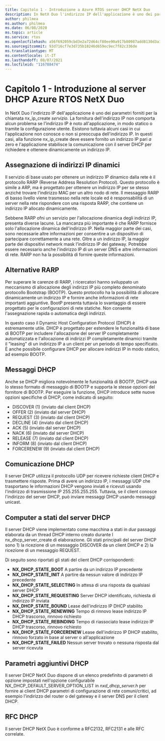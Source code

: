 ```yaml
---
title: Capitolo 1 - Introduzione a Azure RTOS server DHCP NetX Duo
description: In NetX Duo l'indirizzo IP dell'applicazione è uno dei parametri forniti per la chiamata nx_ip_create *servizio.*
author: philmea
ms.author: philmea
ms.date: 06/08/2020
ms.topic: article
ms.service: rtos
ms.openlocfilehash: a56f692059cbd3e2a72d64cf80ee90a917b80987add8130d3a1df70b3b0c3a71
ms.sourcegitcommit: 93d716cf7e3d735b18246d659ec9ec7f82c336de
ms.translationtype: MT
ms.contentlocale: it-IT
ms.lasthandoff: 08/07/2021
ms.locfileid: "116788474"
---
```

# <a name="chapter-1---introduction-to-azure-rtos-netx-duo-dhcp-server"></a>Capitolo 1 - Introduzione al server DHCP Azure RTOS NetX Duo

In NetX Duo l'indirizzo IP dell'applicazione è uno dei parametri forniti per la chiamata nx_ip_create *servizio.* La fornitura dell'indirizzo IP non comporta alcun problema se l'indirizzo IP è noto all'applicazione, in modo statico o tramite la configurazione utente. Esistono tuttavia alcuni casi in cui l'applicazione non conosce o non si preoccupa dell'indirizzo IP. In questi casi, alla funzione nx_ip_create deve essere fornito un indirizzo IP pari *a* zero e l'applicazione stabilisce la comunicazione con il server DHCP per richiedere e ottenere dinamicamente un indirizzo IP.

## <a name="dynamic-ip-address-assignment"></a>Assegnazione di indirizzi IP dinamici

Il servizio di base usato per ottenere un indirizzo IP dinamico dalla rete è il protocollo RARP (Reverse Address Resolution Protocol). Questo protocollo è simile a ARP, ma è progettato per ottenere un indirizzo IP per se stesso anziché trovare l'indirizzo MAC per un altro nodo di rete. Il messaggio RARP di basso livello viene trasmesso nella rete locale ed è responsabilità di un server nella rete rispondere con una risposta RARP, che contiene un indirizzo IP allocato dinamicamente.

Sebbene RARP ofni un servizio per l'allocazione dinamica degli indirizzi IP, presenta diverse lacune. La mancanza più importante è che RARP fornisce solo l'allocazione dinamica dell'indirizzo IP. Nella maggior parte dei casi, sono necessarie altre informazioni per consentire a un dispositivo di partecipare correttamente a una rete. Oltre a un indirizzo IP, la maggior parte dei dispositivi network mask l'indirizzo IP del gateway. Potrebbe essere necessario anche l'indirizzo IP di un server DNS e altre informazioni di rete. RARP non ha la possibilità di fornire queste informazioni.

## <a name="rarp-alternatives"></a>Alternative RARP

Per superare le carenze di RARP, i ricercatori hanno sviluppato un meccanismo di allocazione degli indirizzi IP più completo denominato protocollo Bootstrap (BOOTP). Questo protocollo ha la possibilità di allocare dinamicamente un indirizzo IP e fornire anche informazioni di rete importanti aggiuntive. BootP presenta tuttavia lo svantaggio di essere progettato per le configurazioni di rete statiche. Non consente l'assegnazione rapida o automatica degli indirizzi.

In questo caso il Dynamic Host Configuration Protocol (DHCP) è estremamente utile. DHCP è progettato per estendere le funzionalità di base di BOOTP per includere l'allocazione del server IP completamente automatizzata e l'allocazione di indirizzi IP completamente dinamici tramite il "leasing" di un indirizzo IP a un client per un periodo di tempo specificato. È anche possibile configurare DHCP per allocare indirizzi IP in modo statico, ad esempio BOOTP.

## <a name="dhcp-messages"></a>Messaggi DHCP

Anche se DHCP migliora notevolmente le funzionalità di BOOTP, DHCP usa lo stesso formato di messaggio di BOOTP e supporta le stesse opzioni del fornitore di BOOTP. Per eseguire la funzione, DHCP introduce sette nuove opzioni specifiche di DHCP, come indicato di seguito:

- DISCOVER (1) (inviato dal client DHCP)
- OFFER (2) (inviato dal server DHCP)
- REQUEST (3) (inviato dal client DHCP)
- DECLINE (4) (inviato dal client DHCP)
- ACK (5) (inviato dal server DHCP)
- NACK (6) (inviato dal server DHCP)
- RELEASE (7) (inviato dal client DHCP)
- INFORM (8) (inviato dal client DHCP)
- FORCERENEW (9) (inviato dal client DHCP)

## <a name="dhcp-communication"></a>Comunicazione DHCP

Il server DHCP utilizza il protocollo UDP per ricevere richieste client DHCP e trasmettere risposte. Prima di avere un indirizzo IP, i messaggi UDP che trasportano le informazioni DHCP vengono inviati e ricevuti usando l'indirizzo di trasmissione IP 255.255.255.255. Tuttavia, se il client conosce l'indirizzo del server DHCP, può inviare messaggi DHCP usando messaggi unicast.

## <a name="dhcp-server-state-machine"></a>Computer a stati del server DHCP

Il server DHCP viene implementato come macchina a stati in *due* passaggi elaborata da un thread DHCP interno creato durante l nx_dhcp_server_create di elaborazione. Gli stati principali del server DHCP sono 1) la ricezione di un messaggio DISCOVER da un client DHCP e 2) la ricezione di un messaggio REQUEST.

Di seguito sono riportati gli stati del client DHCP corrispondenti:

- **NX_DHCP_STATE_BOOT** A partire da un indirizzo IP precedente
- **NX_DHCP_STATE_INIT** A partire da nessun valore di indirizzo IP precedente
- **NX_DHCP_STATE_SELECTING** In attesa di una risposta da qualsiasi server DHCP
- **NX_DHCP_STATE_REQUESTING** Server DHCP identificato, richiesta di indirizzo IP inviata
- **NX_DHCP_STATE_BOUND** Lease dell'indirizzo IP DHCP stabilito
- **NX_DHCP_STATE_RENEWING** Tempo di rinnovo lease indirizzo IP DHCP trascorso, rinnovo richiesto
- **NX_DHCP_STATE_REBINDING** Tempo di riassociato lease indirizzo IP DHCP trascorso, rinnovo richiesto
- **NX_DHCP_STATE_FORCERENEW** Lease dell'indirizzo IP DHCP stabilito, rinnovo forzato in base al server o all'applicazione
- **NX_DHCP_STATE_FAILED** Nessun server trovato o nessuna risposta dal server ricevuta

## <a name="dhcp-additional-parameters"></a>Parametri aggiuntivi DHCP

Il server DHCP NetX Duo dispone di un elenco predefinito di parametri di opzione impostati nell'opzione configurabile NX_DHCP_DEFAULT_SERVER_OPTION_LIST in *nxd_dhcp_server.h* per fornire ai client DHCP parametri di configurazione di rete comuni/critici, ad esempio l'indirizzo del router o del gateway e il server DNS per il client DHCP.

## <a name="dhcp-rfcs"></a>RFC DHCP

Il server DHCP NetX Duo è conforme a RFC2132, RFC2131 e alle RFC correlate.
